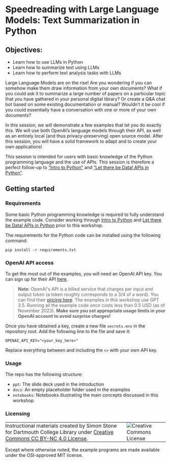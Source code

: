 # Speedreading with Large Language Models: Text Summarization in Python

## Objectives:
- Learn how to use LLMs in Python
- Learn how to summarize text using LLMs
- Learn how to perform text analysis tasks with LLMs

Large Language Models are on the rise! Are you wondering if you can somehow make them draw information from your own documents? What if you could ask it to summarize a large number of papers on a particular topic that you have gathered in your personal digital library? Or create a Q&A chat bot based on some existing documentation or manual? Wouldn’t it be cool if you could essentially have a conversation with one or more of your own documents?

In this session, we will demonstrate a few examples that let you do exactly this. We will use both OpenAI’s language models through their API, as well as an entirely local (and thus privacy-preserving) open source model. After this session, you will have a solid framework to adapt and to create your own applications!

This session is intended for users with basic knowledge of the Python programming language and the use of APIs. This session is therefore a perfect follow-up to [“Intro to Python”](https://git.dartmouth.edu/lib-digital-strategies/RDS/workshops/computational-tools/intro-to-python) and [“Let there be Data! APIs in Python”](https://git.dartmouth.edu/lib-digital-strategies/RDS/workshops/computational-tools/apis-in-python).

## Getting started

### Requirements

Some basic Python programming knowledge is required to fully understand the example code. Consider working through [Intro to Python](https://git.dartmouth.edu/lib-digital-strategies/RDS/workshops/computational-tools/intro-to-python) and [Let there be Data! APIs in Python](https://git.dartmouth.edu/lib-digital-strategies/RDS/workshops/computational-tools/apis-in-python) prior to this workshop.

The requirements for the Python code can be installed using the following command:

```
pip install -r requirements.txt
```

### OpenAI API access

To get the most out of the examples, you will need an OpenAI API key. You can sign up for their API [here](https://openai.com/blog/openai-api).

> **Note**: OpenAI's API is a billed service that charges per input and output token (a token roughly corresponds to a 3/4 of a word). You can find their [pricing here](https://openai.com/pricing). The examples in this workshop use GPT 3.5. Running all the example code *once* costs less than 0.5 USD (as of November 2023). **Make sure you set appropriate usage limits in your OpenAI account to avoid surprise charges!**

Once you have obtained a key, create a new file `secrets.env` in the repository root. Add the following line to the file and save it:

```
OPENAI_API_KEY="<your_key_here>"
```

Replace everything between and including the `<>` with your own API key.


### Usage

The repo has the following structure:

- `ppt`: The slide deck used in the introduction
- `docs`: An empty placeholder folder used in the examples
- `notebooks`: Notebooks illustrating the main concepts discussed in this workshop


### Licensing

<table>
<tbody>
  <tr>
    <td style="padding:0px;border-width:0px;vertical-align:center">
    Instructional materials created by Simon Stone for Dartmouth College Library under <a href="https://creativecommons.org/licenses/by/4.0/">Creative Commons CC BY-NC 4.0 License</a>.
    </td>
    <td style="padding:0 0 0 1em;border-width:0px;vertical-align:center"><img alt="Creative Commons License" src="https://i.creativecommons.org/l/by/4.0/88x31.png"/></td>
  </tr>
</tbody>
</table>

Except where otherwise noted, the example programs are made available under the OSI-approved MIT license.